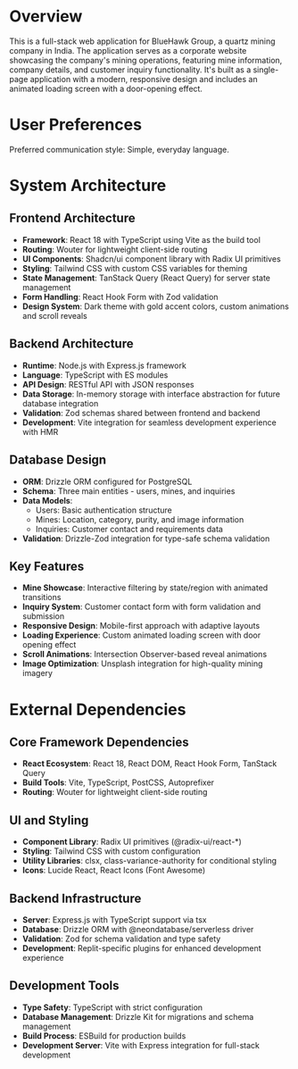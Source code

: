 # Overview

This is a full-stack web application for BlueHawk Group, a quartz mining company in India. The application serves as a corporate website showcasing the company's mining operations, featuring mine information, company details, and customer inquiry functionality. It's built as a single-page application with a modern, responsive design and includes an animated loading screen with a door-opening effect.

# User Preferences

Preferred communication style: Simple, everyday language.

# System Architecture

## Frontend Architecture
- **Framework**: React 18 with TypeScript using Vite as the build tool
- **Routing**: Wouter for lightweight client-side routing
- **UI Components**: Shadcn/ui component library with Radix UI primitives
- **Styling**: Tailwind CSS with custom CSS variables for theming
- **State Management**: TanStack Query (React Query) for server state management
- **Form Handling**: React Hook Form with Zod validation
- **Design System**: Dark theme with gold accent colors, custom animations and scroll reveals

## Backend Architecture
- **Runtime**: Node.js with Express.js framework
- **Language**: TypeScript with ES modules
- **API Design**: RESTful API with JSON responses
- **Data Storage**: In-memory storage with interface abstraction for future database integration
- **Validation**: Zod schemas shared between frontend and backend
- **Development**: Vite integration for seamless development experience with HMR

## Database Design
- **ORM**: Drizzle ORM configured for PostgreSQL
- **Schema**: Three main entities - users, mines, and inquiries
- **Data Models**:
  - Users: Basic authentication structure
  - Mines: Location, category, purity, and image information
  - Inquiries: Customer contact and requirements data
- **Validation**: Drizzle-Zod integration for type-safe schema validation

## Key Features
- **Mine Showcase**: Interactive filtering by state/region with animated transitions
- **Inquiry System**: Customer contact form with form validation and submission
- **Responsive Design**: Mobile-first approach with adaptive layouts
- **Loading Experience**: Custom animated loading screen with door opening effect
- **Scroll Animations**: Intersection Observer-based reveal animations
- **Image Optimization**: Unsplash integration for high-quality mining imagery

# External Dependencies

## Core Framework Dependencies
- **React Ecosystem**: React 18, React DOM, React Hook Form, TanStack Query
- **Build Tools**: Vite, TypeScript, PostCSS, Autoprefixer
- **Routing**: Wouter for lightweight client-side routing

## UI and Styling
- **Component Library**: Radix UI primitives (@radix-ui/react-*)
- **Styling**: Tailwind CSS with custom configuration
- **Utility Libraries**: clsx, class-variance-authority for conditional styling
- **Icons**: Lucide React, React Icons (Font Awesome)

## Backend Infrastructure
- **Server**: Express.js with TypeScript support via tsx
- **Database**: Drizzle ORM with @neondatabase/serverless driver
- **Validation**: Zod for schema validation and type safety
- **Development**: Replit-specific plugins for enhanced development experience

## Development Tools
- **Type Safety**: TypeScript with strict configuration
- **Database Management**: Drizzle Kit for migrations and schema management
- **Build Process**: ESBuild for production builds
- **Development Server**: Vite with Express integration for full-stack development